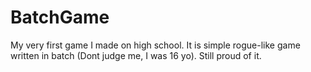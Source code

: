 # BatchGame
My very first game I made on high school. It is simple rogue-like game written in batch (Dont judge me, I was 16 yo). Still proud of it.
